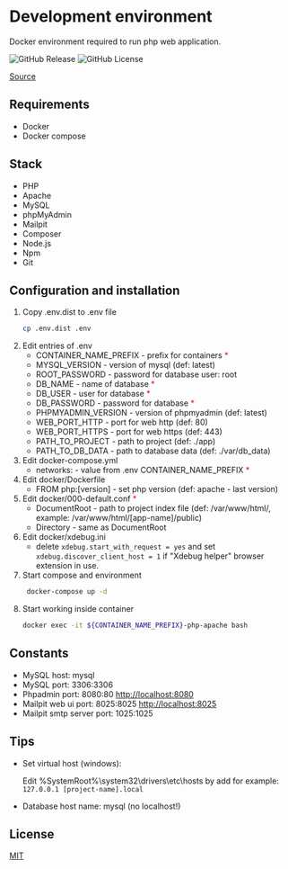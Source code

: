# Development environment
Docker environment required to run php web application.

![GitHub Release](https://img.shields.io/github/v/release/lukaspia/docker-apache-php-mysql)
![GitHub License](https://img.shields.io/github/license/lukaspia/docker-apache-php-mysql)

[Source](https://github.com/lukaspia/docker-apache-php-mysql.git)

## Requirements
* Docker
* Docker compose

## Stack
* PHP 
* Apache
* MySQL
* phpMyAdmin
* Mailpit
* Composer
* Node.js
* Npm
* Git

## Configuration and installation
1. Copy .env.dist to .env file
    ```bash
    cp .env.dist .env
    ```
2. Edit entries of .env
   - CONTAINER_NAME_PREFIX - prefix for containers <span style="color: red">*</span>
   - MYSQL_VERSION - version of mysql (def: latest)
   - ROOT_PASSWORD - password for database user: root
   - DB_NAME - name of database <span style="color: red">*</span>
   - DB_USER - user for database <span style="color: red">*</span>
   - DB_PASSWORD - password for database <span style="color: red">*</span>
   - PHPMYADMIN_VERSION - version of phpmyadmin (def: latest)
   - WEB_PORT_HTTP - port for web http (def: 80)
   - WEB_PORT_HTTPS - port for web https (def: 443)
   - PATH_TO_PROJECT - path to project (def: ./app)
   - PATH_TO_DB_DATA - path to database data (def: ./var/db_data)
3. Edit docker-compose.yml
   - networks: - value from .env CONTAINER_NAME_PREFIX <span style="color: red">*</span>
4. Edit docker/Dockerfile
   - FROM php:[version] - set php version (def: apache - last version)
5. Edit docker/000-default.conf <span style="color: red">*</span>
   - DocumentRoot - path to project index file (def: /var/www/html/, example: /var/www/html/[app-name]/public)
   - Directory - same as DocumentRoot
7. Edit docker/xdebug.ini
   - delete ```xdebug.start_with_request = yes``` and set ```xdebug.discover_client_host = 1``` if "Xdebug helper" browser extension in use.
6. Start compose and environment
   ```bash
    docker-compose up -d
   ```
7. Start working inside container
   ```bash
   docker exec -it ${CONTAINER_NAME_PREFIX}-php-apache bash
   ```

## Constants
* MySQL host: mysql
* MySQL port: 3306:3306
* Phpadmin port: 8080:80 [http://localhost:8080](http://localhost:8080)
* Mailpit web ui port: 8025:8025 [http://localhost:8025](http://localhost:8025)
* Mailpit smtp server port: 1025:1025

## Tips
* Set virtual host (windows): 
  
   Edit %SystemRoot%\system32\drivers\etc\hosts by add for example: ```127.0.0.1 [project-name].local```
* Database host name: mysql (no localhost!)

## License
[MIT](https://github.com/lukaspia/docker-apache-php-mysql/blob/main/LICENSE)